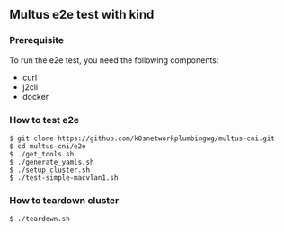 ## Multus e2e test with kind

### Prerequisite

To run the e2e test, you need the following components:

- curl
- j2cli
- docker

### How to test e2e

```
$ git clone https://github.com/k8snetworkplumbingwg/multus-cni.git
$ cd multus-cni/e2e
$ ./get_tools.sh
$ ./generate_yamls.sh
$ ./setup_cluster.sh
$ ./test-simple-macvlan1.sh
```

### How to teardown cluster

```
$ ./teardown.sh
```
